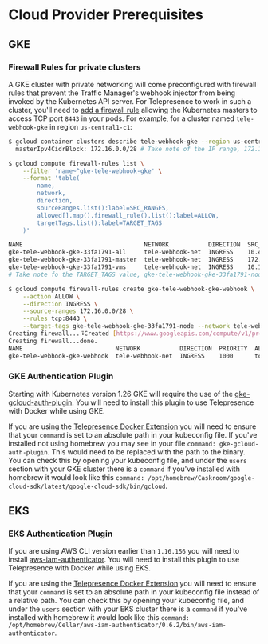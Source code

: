 # Cloud Provider Prerequisites

## GKE

### Firewall Rules for private clusters

A GKE cluster with private networking will come preconfigured with firewall rules that prevent the Traffic Manager's webhook injector from being invoked by the Kubernetes API server. For Telepresence to work in such a cluster, you'll need to [add a firewall rule](https://cloud.google.com/kubernetes-engine/docs/how-to/private-clusters#add_firewall_rules) allowing the Kubernetes masters to access TCP port `8443` in your pods. For example, for a cluster named `tele-webhook-gke` in region `us-central1-c1`:

```bash
$ gcloud container clusters describe tele-webhook-gke --region us-central1-c | grep masterIpv4CidrBlock
  masterIpv4CidrBlock: 172.16.0.0/28 # Take note of the IP range, 172.16.0.0/28

$ gcloud compute firewall-rules list \
    --filter 'name~^gke-tele-webhook-gke' \
    --format 'table(
        name,
        network,
        direction,
        sourceRanges.list():label=SRC_RANGES,
        allowed[].map().firewall_rule().list():label=ALLOW,
        targetTags.list():label=TARGET_TAGS
    )'

NAME                                  NETWORK           DIRECTION  SRC_RANGES     ALLOW                         TARGET_TAGS
gke-tele-webhook-gke-33fa1791-all     tele-webhook-net  INGRESS    10.40.0.0/14   esp,ah,sctp,tcp,udp,icmp      gke-tele-webhook-gke-33fa1791-node
gke-tele-webhook-gke-33fa1791-master  tele-webhook-net  INGRESS    172.16.0.0/28  tcp:10250,tcp:443             gke-tele-webhook-gke-33fa1791-node
gke-tele-webhook-gke-33fa1791-vms     tele-webhook-net  INGRESS    10.128.0.0/9   icmp,tcp:1-65535,udp:1-65535  gke-tele-webhook-gke-33fa1791-node
# Take note fo the TARGET_TAGS value, gke-tele-webhook-gke-33fa1791-node

$ gcloud compute firewall-rules create gke-tele-webhook-gke-webhook \
    --action ALLOW \
    --direction INGRESS \
    --source-ranges 172.16.0.0/28 \
    --rules tcp:8443 \
    --target-tags gke-tele-webhook-gke-33fa1791-node --network tele-webhook-net
Creating firewall...⠹Created [https://www.googleapis.com/compute/v1/projects/datawire-dev/global/firewalls/gke-tele-webhook-gke-webhook].
Creating firewall...done.
NAME                          NETWORK           DIRECTION  PRIORITY  ALLOW     DENY  DISABLED
gke-tele-webhook-gke-webhook  tele-webhook-net  INGRESS    1000      tcp:8443        False
```

### GKE Authentication Plugin

Starting with Kubernetes version 1.26 GKE will require the use of the [gke-gcloud-auth-plugin](https://cloud.google.com/blog/products/containers-kubernetes/kubectl-auth-changes-in-gke). You will need to install this plugin to use Telepresence with Docker while using GKE.

If you are using the [Telepresence Docker Extension](../telepresence-with-docker/telepresence-for-docker-extension.md) you will need to ensure that your `command` is set to an absolute path in your kubeconfig file. If you've installed not using homebrew you may see in your file `command: gke-gcloud-auth-plugin`. This would need to be replaced with the path to the binary. You can check this by opening your kubeconfig file, and under the `users` section with your GKE cluster there is a `command` if you've installed with homebrew it would look like this `command: /opt/homebrew/Caskroom/google-cloud-sdk/latest/google-cloud-sdk/bin/gcloud`.

## EKS

### EKS Authentication Plugin

If you are using AWS CLI version earlier than `1.16.156` you will need to install [aws-iam-authenticator](https://docs.aws.amazon.com/eks/latest/userguide/install-aws-iam-authenticator.html). You will need to install this plugin to use Telepresence with Docker while using EKS.

If you are using the [Telepresence Docker Extension](../telepresence-with-docker/telepresence-for-docker-extension.md) you will need to ensure that your `command` is set to an absolute path in your kubeconfig file instead of a relative path. You can check this by opening your kubeconfig file, and under the `users` section with your EKS cluster there is a `command` if you've installed with homebrew it would look like this `command: /opt/homebrew/Cellar/aws-iam-authenticator/0.6.2/bin/aws-iam-authenticator`.
